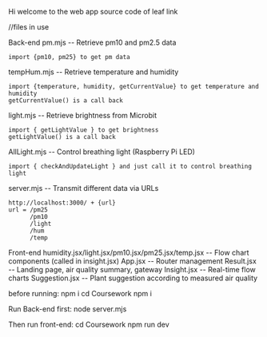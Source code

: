 Hi welcome to the web app source code of leaf link

//files in use

Back-end
pm.mjs -- Retrieve pm10 and pm2.5 data

    import {pm10, pm25} to get pm data

tempHum.mjs -- Retrieve temperature and humidity

    import {temperature, humidity, getCurrentValue} to get temperature and humidity
    getCurrentValue() is a call back

light.mjs -- Retrieve brightness from Microbit

    import { getLightValue } to get brightness
    getLightValue() is a call back

AllLight.mjs -- Control breathing light (Raspberry Pi LED)

    import { checkAndUpdateLight } and just call it to control breathing light

server.mjs -- Transmit different data via URLs

    http://localhost:3000/ + {url}
    url = /pm25
          /pm10
          /light
          /hum
          /temp

Front-end
humidity.jsx/light.jsx/pm10.jsx/pm25.jsx/temp.jsx -- Flow chart components (called in insight.jsx)
App.jsx -- Router management
Result.jsx -- Landing page, air quality summary, gateway
Insight.jsx -- Real-time flow charts
Suggestion.jsx -- Plant suggestion according to measured air quality

before running:
npm i
cd Coursework
npm i

Run Back-end first:
node server.mjs

Then run front-end:
cd Coursework
npm run dev

